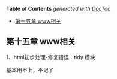 <!-- START doctoc generated TOC please keep comment here to allow auto update -->
<!-- DON'T EDIT THIS SECTION, INSTEAD RE-RUN doctoc TO UPDATE -->
**Table of Contents**  *generated with [DocToc](https://github.com/thlorenz/doctoc)*

- [第十五章 www相关](#%E7%AC%AC%E5%8D%81%E4%BA%94%E7%AB%A0-www%E7%9B%B8%E5%85%B3)

<!-- END doctoc generated TOC please keep comment here to allow auto update -->

## 第十五章 www相关

1、html初步处理-修复错误：tidy 模块

基本用不上，不记了